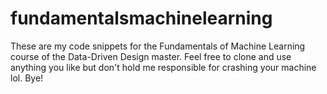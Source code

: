 # fundamentalsmachinelearning

These are my code snippets for the Fundamentals of Machine Learning course of the Data-Driven Design master.
Feel free to clone and use anything you like but don't hold me responsible for crashing your machine lol. Bye!
